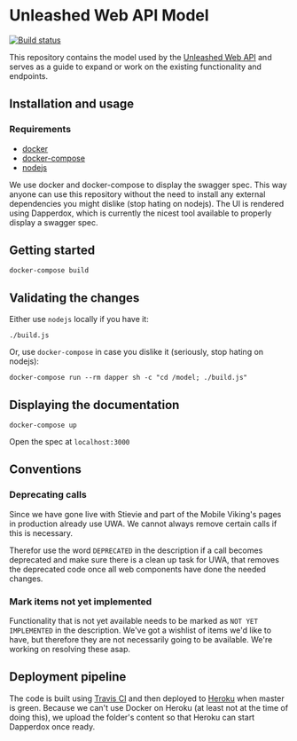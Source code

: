 # Unleashed Web API Model

[![Build status][build-status-badge]][build-status]

This repository contains the model used by the [Unleashed Web API][uwa] and serves as a guide to expand or work on the existing functionality and endpoints.

## Installation and usage

### Requirements

- [docker][docker]
- [docker-compose][compose]
- [nodejs][node]

We use docker and docker-compose to display the swagger spec. This way anyone can use this repository without the need to install any external dependencies you might dislike (stop hating on nodejs). The UI is rendered using Dapperdox, which is currently the nicest tool available to properly display a swagger spec.

## Getting started

    docker-compose build

## Validating the changes

Either use `nodejs` locally if you have it:

    ./build.js

Or, use `docker-compose` in case you dislike it (seriously, stop hating on nodejs):

    docker-compose run --rm dapper sh -c "cd /model; ./build.js"

## Displaying the documentation

    docker-compose up

Open the spec at `localhost:3000`

## Conventions

### Deprecating calls

Since we have gone live with Stievie and part of the Mobile Viking's pages in production already use UWA. We cannot always remove certain calls if this is necessary.

Therefor use the word `DEPRECATED` in the description if a call becomes deprecated and make sure there is a clean up task for UWA, that removes the deprecated code once all web components have done the needed changes.

### Mark items not yet implemented

Functionality that is not yet available needs to be marked as `NOT YET IMPLEMENTED` in the description.
We've got a wishlist of items we'd like to have, but therefore they are not necessarily going to be available.
We're working on resolving these asap.

## Deployment pipeline

The code is built using [Travis CI][build-status] and then deployed to [Heroku][heroku] when master is green.
Because we can't use Docker on Heroku (at least not at the time of doing this), we upload the folder's content so that Heroku can start Dapperdox once ready.

[build-status-badge]: https://travis-ci.org/vikingco/unleashed-web-api-model.svg?branch=master
[build-status]: https://travis-ci.org/vikingco/unleashed-web-api-model
[uwa]: https://api.unleashed.be
[docker]: https://www.docker.com/
[compose]: https://docs.docker.com/compose/install/
[node]: https://nodejs.org/en/
[heroku]: https://heroku.com
